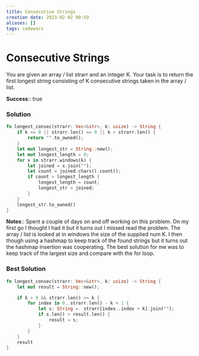 ```yaml
---
title: Consecutive Strings
creation date: 2023-02-02 00:59
aliases: []
tags: codewars 
---
```

# Consecutive Strings

You are given an array / list strarr and an integer K. Your task is to return the first longest string consisting of K consecutive strings taken in the array / list.

**Success**:: true

### Solution
```Rust
fn longest_consec(strarr: Vec<&str>, k: usize) -> String {
    if k <= 0 || strarr.len() == 0 || k > strarr.len() {
        return "".to_owned();
    }
    let mut longest_str = String::new();
    let mut longest_length = 0;
    for x in strarr.windows(k) {
        let joined = x.join("");
        let count = joined.chars().count();
        if count > longest_length {
            longest_length = count;
            longest_str = joined;
        }
    }
    longest_str.to_owned()
}
```

**Notes**:: Spent a couple of days on and off working on this problem. On my first go I thought I had it but it turns out I missed read the problem. The array / list is looked at in  windows the size of the supplied num K. I then though using a hashmap to keep track of the found strings but it turns out the hashmap insertion was cooperating. The best solution for me was to keep track of the largest size and compare with the for loop.

### Best Solution

```Rust
fn longest_consec(strarr: Vec<&str>, k: usize) -> String {
	let mut result = String::new();

	if k > 0 && strarr.len() >= k {
		for index in 0..strarr.len() - k + 1 {
			let s: String =  strarr[index..index + k].join("");
			if s.len() > result.len() {
				result = s;
			}
		}
	}
	result
}
```